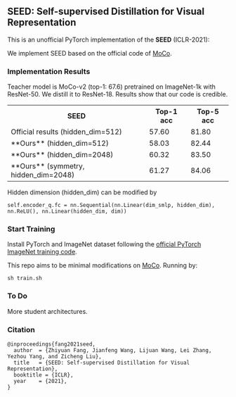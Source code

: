 ## SEED: Self-supervised Distillation for Visual Representation

This is an unofficial PyTorch implementation of the **SEED** (ICLR-2021):

We implement SEED based on the official code of [MoCo](https://github.com/facebookresearch/moco).



### **Implementation Results**
Teacher model is MoCo-v2 (top-1: 67.6) pretrained on ImageNet-1k with ResNet-50.
We distill it to ResNet-18. 
Results show that our code is credible.

<table>
  <tr>
    <th>SEED</th>
    <th>Top-1 acc</th>
    <th>Top-5 acc</th>
  </tr>
  <tr>
    <td>Official results (hidden_dim=512)</td>
    <td>57.60</td>
    <td>81.80</td>
  </tr>
  <tr>
    <td>**Ours** (hidden_dim=512)</td>
    <td>58.03</td>
    <td>82.44</td>
  </tr>
  <tr>
    <td>**Ours** (hidden_dim=2048)</td>
    <td>60.32</td>
    <td>83.50</td>
  </tr>
  <tr>
    <td>**Ours** (symmetry, hidden_dim=2048)</td>
    <td>61.27</td>
    <td>84.06</td>
  </tr>
</table>

Hidden dimension (hidden_dim) can be modified by 
```
self.encoder_q.fc = nn.Sequential(nn.Linear(dim_smlp, hidden_dim), nn.ReLU(), nn.Linear(hidden_dim, dim))
```

### **Start Training**

Install PyTorch and ImageNet dataset following the [official PyTorch ImageNet training code](https://github.com/pytorch/examples/tree/master/imagenet).

This repo aims to be minimal modifications on [MoCo](https://github.com/facebookresearch/moco). Running by:
```
sh train.sh
```

### **To Do**
More student architectures.



### **Citation**
```
@inproceedings{fang2021seed,
  author  = {Zhiyuan Fang, Jianfeng Wang, Lijuan Wang, Lei Zhang, Yezhou Yang, and Zicheng Liu},
  title   = {SEED: Self-supervised Distillation for Visual Representation},
  booktitle = {ICLR},
  year    = {2021},
}
```
